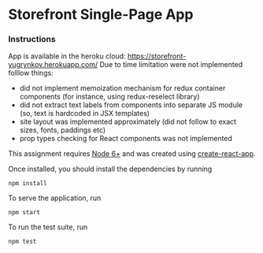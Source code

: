 # Storefront Single-Page App

### Instructions
App is available in the heroku cloud: https://storefront-yugrynkov.herokuapp.com/
Due to time limitation were not implemented folllow things:
* did not implement memoization mechanism for redux container components (for instance, using redux-reselect library)
* did not extract text labels from components into separate JS module (so, text is hardcoded in JSX templates)
* site layout was implemented approximately (did not follow to exact sizes, fonts, paddings etc)
* prop types checking for React components was not implemented

This assignment requires [Node 6+](https://nodejs.org/en/) and was created using
[create-react-app](https://github.com/facebook/create-react-app).

Once installed, you should install the dependencies by running
```
npm install
```

To serve the application, run
```
npm start
```

To run the test suite, run
```
npm test
```
